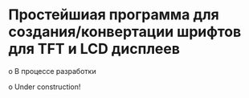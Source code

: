 # Простейшиая программа для создания/конвертации шрифтов для TFT и LCD дисплеев

o В процессе разработки

o Under construction!